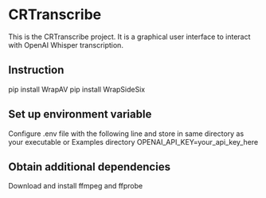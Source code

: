 # CRTranscribe

This is the CRTranscribe project.  It is a graphical user interface to interact with OpenAI Whisper transcription.


## Instruction
pip install WrapAV
pip install WrapSideSix

## Set up environment variable
Configure .env file with the following line and store in same directory as your executable or Examples directory
OPENAI_API_KEY=your_api_key_here

## Obtain additional dependencies
Download and install ffmpeg and ffprobe
